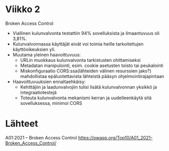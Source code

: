 # Viikko 2
Broken Access Control
- Viallinen kulunvalvonta testattiin 94% sovelluksista ja ilmaantuvuus oli 3,81%.
- Kulunvalvonnassa käyttäjät eivät voi toimia heille tarkoitettujen käyttöoikeuksien yli.
- Muutama yleinen haavoittuvuus:
  - URLin muokkaus kulunvalvonta tarkistusten ohittamiseksi
  - Metadatan manipulointi, esim. cookie asetusten toisto tai peukalointi
  - Miskonfiguraatio CORS:ssa(lähteiden välinen resurssien jako?) mahdollistaa epäluotettavista lähteistä pääsyn ohjelmointirajapintaan
- Haavoittuvuuksien ennaltaehkäisy:
  - Kehittäjiin ja laadunvalvojiin tulisi lisätä kulunvalvonnan yksikkö ja integraatiotestejä
  - Toteuta kulunvalvonta mekanismi kerran ja uudelleenkäytä sitä sovelluksessa, minimoi CORS



# Lähteet
A01:2021 – Broken Access Control https://owasp.org/Top10/A01_2021-Broken_Access_Control/

